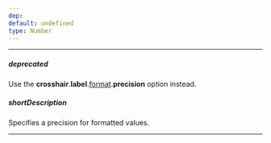 ```yaml
---
dep: 
default: undefined
type: Number
---
```

---
##### deprecated
Use the **crosshair**.**label**.[format](/api-reference/20%20Data%20Visualization%20Widgets/dxChart/1%20Configuration/crosshair/label/format.md '/Documentation/ApiReference/Data_Visualization_Widgets/dxChart/Configuration/crosshair/label/#format').**precision** option instead.

##### shortDescription
Specifies a precision for formatted values.

---
